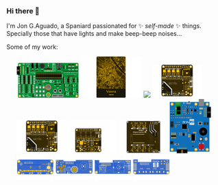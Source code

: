 ### Hi there 👋

I'm Jon G.Aguado, a Spaniard passionated for ✨ _self-made_ ✨ things. Specially those that have lights and make beep-beep noises...

Some of my work:
<ul>
   <img src="https://github.com/JGAguado/ElectroLab/blob/master/Documentation/Images/Render.png" width="30%">    
   <img src="https://github.com/JGAguado/PrintedCityBoard/blob/main/Vienna/Documentation/Images/Bottom.png" width="30%">       
   <img src="https://github.com/JGAguado/uBike/blob/main/Documentation/Images/Top.png" width="30%">    
   
   <img src="https://github.com/JGAguado/Smart_Lights/blob/X1/Documentation/Images/Top.png" width="24%">    
   <img src="https://github.com/JGAguado/Smart_Lights/blob/X4/Documentation/Images/Top.png" width="24%">    
   <img src="https://github.com/JGAguado/Smart_Garden/blob/main/Documentation/Images/Top.png" width="24%">   
   <img src="https://github.com/JGAguado/Smart_Powermeter/blob/main/Documentation/Images/Top.png" width="24%">   

   <img src="https://github.com/JGAguado/ArduLab/blob/master/Documentation/Images/Render.png" width="20%">    
   <img src="https://github.com/JGAguado/BotMod/blob/master/Documentation/Images/Top.png" width="18%">    
   <img src="https://github.com/JGAguado/BioMod/blob/master/Documentation/Images/Top.png" width="18%">    
   <img src="https://github.com/JGAguado/DomoMod/blob/master/Documentation/Images/Top.png" width="18%">    
   <img src="https://github.com/JGAguado/KineticMod/blob/master/Documentation/Images/Top.png" width="18%">    
</ul>
